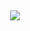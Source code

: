 ⠀

<p align="center"> <img src="https://komarev.com/ghpvc/?username=murderful&color=db91b1&label=⠀DIE BRU DIE⠀"> </p>

⠀
⠀
